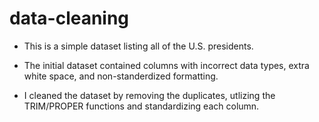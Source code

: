 # data-cleaning

- This is a simple dataset listing all of the U.S. presidents.

- The initial dataset contained columns with incorrect data types, extra white space, and non-standerdized formatting. 
- I cleaned the dataset by removing the duplicates, utlizing the TRIM/PROPER functions and standardizing each column.  
